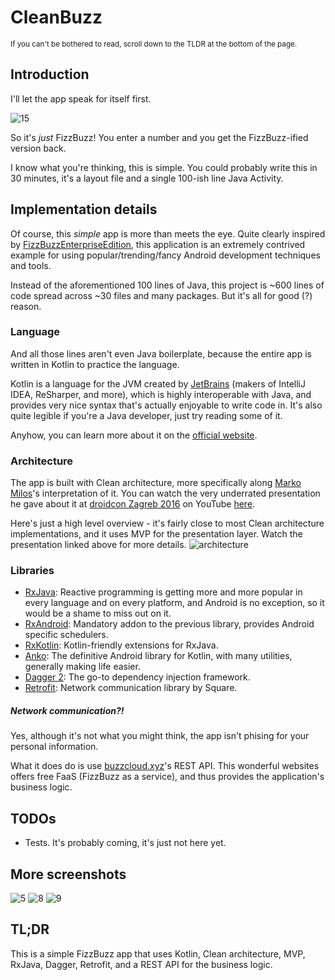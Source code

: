 # CleanBuzz
<sup>If you can't be bothered to read, scroll down to the TLDR at the bottom of the page.</sup>

## Introduction

I'll let the app speak for itself first.

![15](https://raw.githubusercontent.com/zsmb13/CleanBuzz/master/docs/15.png)

So it's *just* FizzBuzz! You enter a number and you get the FizzBuzz-ified version back.

I know what you're thinking, this is simple. You could probably write this in 30 minutes, it's a layout file and a single 100-ish line Java Activity. 

## Implementation details
Of course, this *simple* app is more than meets the eye. Quite clearly inspired by [FizzBuzzEnterpriseEdition](https://github.com/EnterpriseQualityCoding/FizzBuzzEnterpriseEdition), this application is an extremely contrived example for using popular/trending/fancy Android development techniques and tools.

Instead of the aforementioned 100 lines of Java, this project is ~600 lines of code spread across ~30 files and many packages. But it's all for good (?) reason. 

### Language
And all those lines aren't even Java boilerplate, because the entire app is written in Kotlin to practice the language.

Kotlin is a language for the JVM created by [JetBrains](https://www.jetbrains.com/) (makers of IntelliJ IDEA, ReSharper, and more), which is highly interoperable with Java, and provides very nice syntax that's actually enjoyable to write code in. It's also quite legible if you're a Java developer, just try reading some of it.

Anyhow, you can learn more about it on the [official website](http://kotlinlang.org/).

### Architecture
The app is built with Clean architecture, more specifically along [Marko Milos](https://github.com/MarkoMilos)'s interpretation of it. You can watch the very underrated presentation he gave about it at [droidcon Zagreb 2016](http://droidcon.hr/) on YouTube [here](https://www.youtube.com/watch?v=3Mq5newPdck).

Here's just a high level overview - it's fairly close to most Clean architecture implementations, and it uses MVP for the presentation layer. Watch the presentation linked above for more details.
![architecture](https://raw.githubusercontent.com/zsmb13/CleanBuzz/master/docs/architecture.PNG)

### Libraries
- [RxJava](https://github.com/ReactiveX/RxJava): Reactive programming is getting more and more popular in every language and on every platform, and Android is no exception, so it would be a shame to miss out on it.
- [RxAndroid](https://github.com/ReactiveX/RxAndroid): Mandatory addon to the previous library, provides Android specific schedulers.
- [RxKotlin](https://github.com/ReactiveX/RxKotlin): Kotlin-friendly extensions for RxJava.
- [Anko](https://github.com/Kotlin/anko): The definitive Android library for Kotlin, with many utilities, generally making life easier.
- [Dagger 2](https://google.github.io/dagger/):  The go-to dependency injection framework.
- [Retrofit](https://square.github.io/retrofit/): Network communication library by Square.

##### Network communication?!
Yes, although it's not what you might think, the app isn't phising for your personal information. 

What it does do is use [buzzcloud.xyz](http://buzzcloud.xyz/)'s REST API. This wonderful websites offers free FaaS (FizzBuzz as a service), and thus provides the application's business logic.

## TODOs
- Tests. It's probably coming, it's just not here yet.

## More screenshots
![5](https://raw.githubusercontent.com/zsmb13/CleanBuzz/master/docs/5.png)
![8](https://raw.githubusercontent.com/zsmb13/CleanBuzz/master/docs/8.png)
![9](https://raw.githubusercontent.com/zsmb13/CleanBuzz/master/docs/9.png)

## TL;DR
This is a simple FizzBuzz app that uses Kotlin, Clean architecture, MVP, RxJava, Dagger, Retrofit, and a REST API for the business logic.
